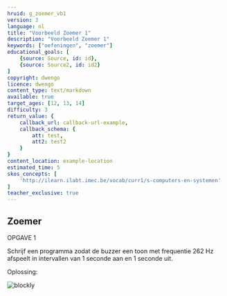 ```yaml
---
hruid: g_zoemer_vb1
version: 3
language: nl
title: "Voorbeeld Zoemer 1"
description: "Voorbeeld Zoemer 1"
keywords: ["oefeningen", "zoemer"]
educational_goals: [
    {source: Source, id: id}, 
    {source: Source2, id: id2}
]
copyright: dwengo
licence: dwengo
content_type: text/markdown
available: true
target_ages: [12, 13, 14]
difficulty: 3
return_value: {
    callback_url: callback-url-example,
    callback_schema: {
        att: test,
        att2: test2
    }
}
content_location: example-location
estimated_time: 5
skos_concepts: [
    'http://ilearn.ilabt.imec.be/vocab/curr1/s-computers-en-systemen'
]
teacher_exclusive: true
---
```

## Zoemer

OPGAVE 1  

Schrijf een programma zodat de buzzer een toon met frequentie 262 Hz afspeelt in intervallen van 1 seconde aan en 1 seconde uit.


Oplossing:

![blockly](@learning-object/zoemer_m1/nl/3)